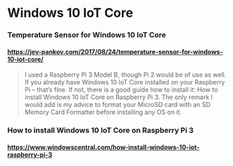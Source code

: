 # Windows 10 IoT Core

### Temperature Sensor for Windows 10 IoT Core
#### https://jev-pankov.com/2017/08/24/temperature-sensor-for-windows-10-iot-core/
> I used a Raspberry Pi 3 Model B, though Pi 2 would be of use as well. If you already have Windows 10 IoT Core installed on your Raspberry Pi – that’s fine. If not, there is a good guide how to install it: How to install Windows 10 IoT Core on Raspberry Pi 3. The only remark I would add is my advice to format your MicroSD card with an SD Memory Card Formatter before installing any OS on it.

### How to install Windows 10 IoT Core on Raspberry Pi 3
#### https://www.windowscentral.com/how-install-windows-10-iot-raspberry-pi-3
